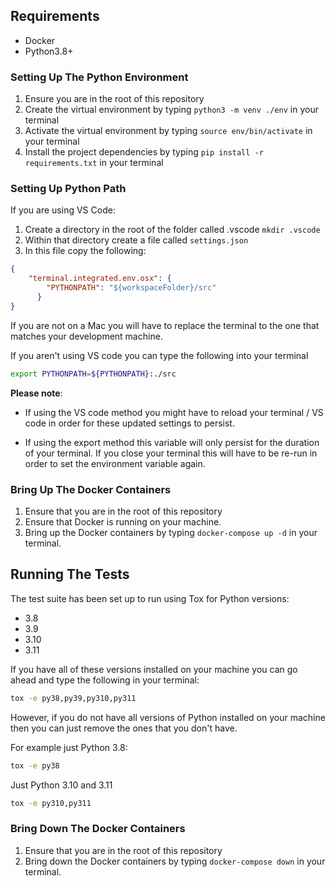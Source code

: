 ## Requirements

- Docker
- Python3.8+

### Setting Up The Python Environment

1. Ensure you are in the root of this repository
2. Create the virtual environment by typing `python3 -m venv ./env` in your terminal
3. Activate the virtual environment by typing `source env/bin/activate` in your terminal
4. Install the project dependencies by typing `pip install -r requirements.txt` in your terminal

### Setting Up Python Path

If you are using VS Code:

1. Create a directory in the root of the folder called .vscode `mkdir .vscode`
2. Within that directory create a file called `settings.json`
3. In this file copy the following:

```json
{
    "terminal.integrated.env.osx": {
        "PYTHONPATH": "${workspaceFolder}/src"
      }
}
```

If you are not on a Mac you will have to replace the terminal to the one that matches your development machine.

If you aren't using VS code you can type the following into your terminal

```bash
export PYTHONPATH=${PYTHONPATH}:./src
```

**Please note**: 

- If using the VS code method you might have to reload your terminal / VS code in order for these updated settings to persist.

- If using the export method this variable will only persist for the duration of your terminal. If you close your terminal this will have to be re-run in order to set the environment variable again.

### Bring Up The Docker Containers

1. Ensure that you are in the root of this repository
2. Ensure that Docker is running on your machine.
3. Bring up the Docker containers by typing `docker-compose up -d` in your terminal.

## Running The Tests

The test suite has been set up to run using Tox for Python versions:

- 3.8
- 3.9
- 3.10
- 3.11

If you have all of these versions installed on your machine you can go ahead and type the following in your terminal:

```bash
tox -e py38,py39,py310,py311
```

However, if you do not have all versions of Python installed on your machine then you can just remove the ones that you don't have.

For example just Python 3.8:

```bash
tox -e py38
```

Just Python 3.10 and 3.11

```bash
tox -e py310,py311
```

### Bring Down The Docker Containers

1. Ensure that you are in the root of this repository
2. Bring down the Docker containers by typing `docker-compose down` in your terminal.
